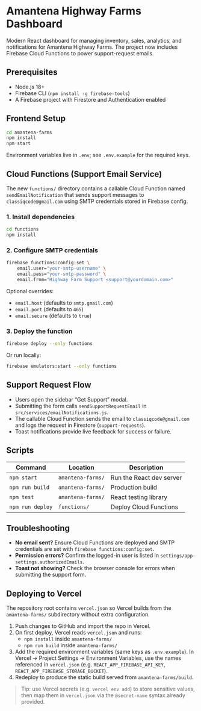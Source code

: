 # Amantena Highway Farms Dashboard

Modern React dashboard for managing inventory, sales, analytics, and notifications for Amantena Highway Farms. The project now includes Firebase Cloud Functions to power support-request emails.

## Prerequisites

- Node.js 18+
- Firebase CLI (`npm install -g firebase-tools`)
- A Firebase project with Firestore and Authentication enabled

## Frontend Setup

```bash
cd amantena-farms
npm install
npm start
```

Environment variables live in `.env`; see `.env.example` for the required keys.

## Cloud Functions (Support Email Service)

The new `functions/` directory contains a callable Cloud Function named `sendEmailNotification` that sends support messages to `classiqcode@gmail.com` using SMTP credentials stored in Firebase config.

### 1. Install dependencies

```bash
cd functions
npm install
```

### 2. Configure SMTP credentials

```bash
firebase functions:config:set \
	email.user="your-smtp-username" \
	email.pass="your-smtp-password" \
	email.from="Highway Farm Support <support@yourdomain.com>"
```

Optional overrides:

- `email.host` (defaults to `smtp.gmail.com`)
- `email.port` (defaults to `465`)
- `email.secure` (defaults to `true`)

### 3. Deploy the function

```bash
firebase deploy --only functions
```

Or run locally:

```bash
firebase emulators:start --only functions
```

## Support Request Flow

- Users open the sidebar “Get Support” modal.
- Submitting the form calls `sendSupportRequestEmail` in `src/services/emailNotifications.js`.
- The callable Cloud Function sends the email to `classiqcode@gmail.com` and logs the request in Firestore (`support-requests`).
- Toast notifications provide live feedback for success or failure.

## Scripts

| Command | Location | Description |
| --- | --- | --- |
| `npm start` | `amantena-farms/` | Run the React dev server |
| `npm run build` | `amantena-farms/` | Production build |
| `npm test` | `amantena-farms/` | React testing library |
| `npm run deploy` | `functions/` | Deploy Cloud Functions |

## Troubleshooting

- **No email sent?** Ensure Cloud Functions are deployed and SMTP credentials are set with `firebase functions:config:set`.
- **Permission errors?** Confirm the logged-in user is listed in `settings/app-settings.authorizedEmails`.
- **Toast not showing?** Check the browser console for errors when submitting the support form.

## Deploying to Vercel

The repository root contains `vercel.json` so Vercel builds from the `amantena-farms/` subdirectory without extra configuration.

1. Push changes to GitHub and import the repo in Vercel.
2. On first deploy, Vercel reads `vercel.json` and runs:
	- `npm install` inside `amantena-farms/`
	- `npm run build` inside `amantena-farms/`
3. Add the required environment variables (same keys as `.env.example`). In Vercel → Project Settings → Environment Variables, use the names referenced in `vercel.json` (e.g. `REACT_APP_FIREBASE_API_KEY`, `REACT_APP_FIREBASE_STORAGE_BUCKET`).
4. Redeploy to produce the static build served from `amantena-farms/build`.

> Tip: use Vercel secrets (e.g. `vercel env add`) to store sensitive values, then map them in `vercel.json` via the `@secret-name` syntax already provided.
